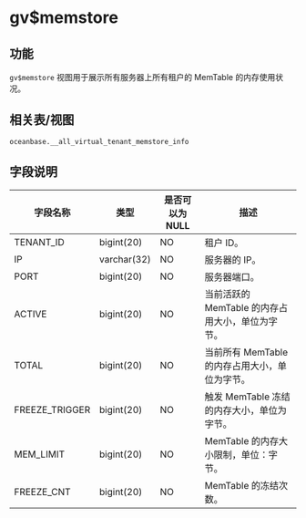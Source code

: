 gv$memstore 
================================



功能 
-----------

`gv$memstore` 视图用于展示所有服务器上所有租户的 MemTable 的内存使用状况。

相关表/视图 
---------------

`oceanbase.__all_virtual_tenant_memstore_info`

字段说明 
-------------



|    **字段名称**    |   **类型**    | **是否可以为 NULL** |            **描述**             |
|----------------|-------------|----------------|-------------------------------|
| TENANT_ID      | bigint(20)  | NO             | 租户 ID。                        |
| IP             | varchar(32) | NO             | 服务器的 IP。                      |
| PORT           | bigint(20)  | NO             | 服务器端口。                        |
| ACTIVE         | bigint(20)  | NO             | 当前活跃的 MemTable 的内存占用大小，单位为字节。 |
| TOTAL          | bigint(20)  | NO             | 当前所有 MemTable 的内存占用大小，单位为字节。  |
| FREEZE_TRIGGER | bigint(20)  | NO             | 触发 MemTable 冻结的内存大小，单位为字节。    |
| MEM_LIMIT      | bigint(20)  | NO             | MemTable 的内存大小限制，单位：字节。       |
| FREEZE_CNT     | bigint(20)  | NO             | MemTable 的冻结次数。               |


